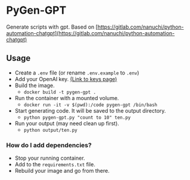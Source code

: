 # PyGen-GPT
Generate scripts with gpt. Based on [https://gitlab.com/nanuchi/python-automation-chatgpt](https://gitlab.com/nanuchi/python-automation-chatgpt)

## Usage

* Create a `.env` file (or rename `.env.example` to `.env`)
* Add your OpenAI key. [(Link to keys page)](https://platform.openai.com/account/api-keys)
* Build the image. 
  * `docker build -t pygen-gpt .` 
* Run the container with a mounted volume. 
  * `docker run -it -v $(pwd):/code pygen-gpt /bin/bash`
* Start generating code. It will be saved to the output directory. 
  * `python pygen-gpt.py "count to 10" ten.py`
* Run your output (may need clean up first). 
  * `python output/ten.py`

### How do I add dependencies?

* Stop your running container.
* Add to the `requirements.txt` file.
* Rebuild your image and go from there.


